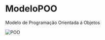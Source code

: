 # ModeloPOO
Modelo de Programação Orientada á Objetos

![POO](https://user-images.githubusercontent.com/96260047/173622858-c74fc519-8dad-4579-8f5e-74cff5c81bc2.PNG)
